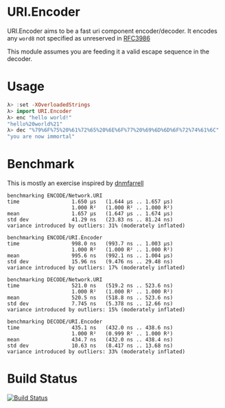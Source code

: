 # URI.Encoder

URI.Encoder aims to be a fast uri component encoder/decoder.  It encodes any `word8` not specified as unreserved in [RFC3986](https://tools.ietf.org/html/rfc3986#section-2.2)

This module assumes you are feeding it a valid escape sequence in the decoder.

# Usage

```haskell
λ> :set -XOverloadedStrings
λ> import URI.Encoder
λ> enc "hello world!"
"hello%20world%21"
λ> dec "%79%6F%75%20%61%72%65%20%6E%6F%77%20%69%6D%6D%6F%72%74%61%6C"
"you are now immortal"
```

# Benchmark

This is mostly an exercise inspired by [dnmfarrell](https://github.com/dnmfarrell/Percent-Encoder)

```
benchmarking ENCODE/Network.URI
time                 1.650 μs   (1.644 μs .. 1.657 μs)
                     1.000 R²   (1.000 R² .. 1.000 R²)
mean                 1.657 μs   (1.647 μs .. 1.674 μs)
std dev              41.29 ns   (23.83 ns .. 81.24 ns)
variance introduced by outliers: 31% (moderately inflated)

benchmarking ENCODE/URI.Encoder
time                 998.0 ns   (993.7 ns .. 1.003 μs)
                     1.000 R²   (1.000 R² .. 1.000 R²)
mean                 995.6 ns   (992.1 ns .. 1.004 μs)
std dev              15.96 ns   (9.476 ns .. 29.48 ns)
variance introduced by outliers: 17% (moderately inflated)

benchmarking DECODE/Network.URI
time                 521.0 ns   (519.2 ns .. 523.6 ns)
                     1.000 R²   (1.000 R² .. 1.000 R²)
mean                 520.5 ns   (518.8 ns .. 523.6 ns)
std dev              7.745 ns   (5.378 ns .. 12.66 ns)
variance introduced by outliers: 15% (moderately inflated)

benchmarking DECODE/URI.Encoder
time                 435.1 ns   (432.0 ns .. 438.6 ns)
                     1.000 R²   (0.999 R² .. 1.000 R²)
mean                 434.7 ns   (432.0 ns .. 438.4 ns)
std dev              10.63 ns   (8.417 ns .. 13.68 ns)
variance introduced by outliers: 33% (moderately inflated)
```

# Build Status

[![Build Status](https://travis-ci.org/tony-o/haskell-uri-encoder.svg?branch=master)](https://travis-ci.org/tony-o/haskell-uri-encoder)
